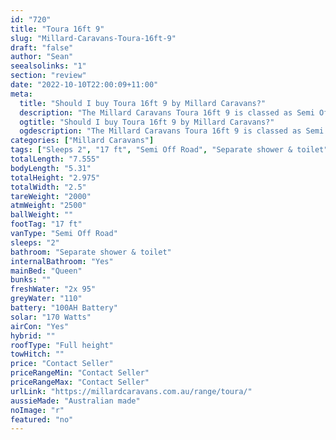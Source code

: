 ```yaml
---
id: "720"
title: "Toura 16ft 9"
slug: "Millard-Caravans-Toura-16ft-9"
draft: "false"
author: "Sean"
seealsolinks: "1"
section: "review"
date: "2022-10-10T22:00:09+11:00"
meta:
  title: "Should I buy Toura 16ft 9 by Millard Caravans?"
  description: "The Millard Caravans Toura 16ft 9 is classed as Semi Off Road, and sleeps 2 people. It is Australian made and comes in at 17 ft. It generally has Separate shower & toilet."
  ogtitle: "Should I buy Toura 16ft 9 by Millard Caravans?"
  ogdescription: "The Millard Caravans Toura 16ft 9 is classed as Semi Off Road, and sleeps 2 people. It is Australian made and comes in at 17 ft. It generally has Separate shower & toilet."
categories: ["Millard Caravans"]
tags: ["Sleeps 2", "17 ft", "Semi Off Road", "Separate shower & toilet", "Full height", "Price Unknown", "Australian made"]
totalLength: "7.555"
bodyLength: "5.31"
totalHeight: "2.975"
totalWidth: "2.5"
tareWeight: "2000"
atmWeight: "2500"
ballWeight: ""
footTag: "17 ft"
vanType: "Semi Off Road"
sleeps: "2"
bathroom: "Separate shower & toilet"
internalBathroom: "Yes"
mainBed: "Queen"
bunks: ""
freshWater: "2x 95"
greyWater: "110"
battery: "100AH Battery"
solar: "170 Watts"
airCon: "Yes"
hybrid: ""
roofType: "Full height"
towHitch: ""
price: "Contact Seller"
priceRangeMin: "Contact Seller"
priceRangeMax: "Contact Seller"
urlLink: "https://millardcaravans.com.au/range/toura/"
aussieMade: "Australian made"
noImage: "r"
featured: "no"
---
```

